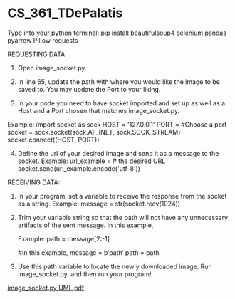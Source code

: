 # CS_361_TDePalatis



Type into your python terminal:
pip install beautifulsoup4 selenium pandas pyarrow Pillow requests

REQUESTING DATA:

1. Open image_socket.py. 

2. In line 65, update the path with where you would like the image to be saved to. You may update the Port 	to your liking.
	
3. In your code you need to have socket imported and set up as well as a Host and a Port chosen that 		matches image_socket.py.

Example:
	import socket as sock
	HOST = '127.0.0.1'
	PORT = #Choose a port
	socket = sock.socket(sock.AF_INET, sock.SOCK_STREAM)
	socket.connect((HOST, PORT))

4. Define the url of your desired image and send it as a message to the socket.
Example:
	url_example = # the desired URL
	socket.send(url_example.encode('utf-8'))

RECEIVING DATA:
 1. In your program, set a variable to receive the response from the socket as a string.
	Example:
		message = str(socket.recv(1024))

2. Trim your variable string so that the path will not have any unnecessary artifacts of the sent message. In this example,

	Example:
		path = message[2:-1]

	#In this example, 
 		message = b’path‘
		path = path

3. Use this path variable to locate the newly downloaded image. Run image_socket.py. and then run your program!



[image_socket.py UML.pdf](https://github.com/TDePalatis/CS_361_TDePalatis/files/14391200/image_socket.py.UML.pdf)


